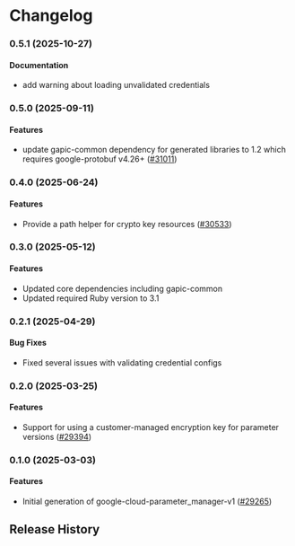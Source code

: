 # Changelog

### 0.5.1 (2025-10-27)

#### Documentation

* add warning about loading unvalidated credentials 

### 0.5.0 (2025-09-11)

#### Features

* update gapic-common dependency for generated libraries to 1.2 which requires google-protobuf v4.26+ ([#31011](https://github.com/googleapis/google-cloud-ruby/issues/31011)) 

### 0.4.0 (2025-06-24)

#### Features

* Provide a path helper for crypto key resources ([#30533](https://github.com/googleapis/google-cloud-ruby/issues/30533)) 

### 0.3.0 (2025-05-12)

#### Features

* Updated core dependencies including gapic-common 
* Updated required Ruby version to 3.1 

### 0.2.1 (2025-04-29)

#### Bug Fixes

* Fixed several issues with validating credential configs 

### 0.2.0 (2025-03-25)

#### Features

* Support for using a customer-managed encryption key for parameter versions ([#29394](https://github.com/googleapis/google-cloud-ruby/issues/29394)) 

### 0.1.0 (2025-03-03)

#### Features

* Initial generation of google-cloud-parameter_manager-v1 ([#29265](https://github.com/googleapis/google-cloud-ruby/issues/29265)) 

## Release History
